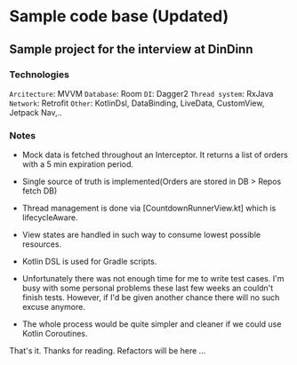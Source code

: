 # Sample code base (Updated)
## Sample project for the interview at DinDinn

### Technologies
`Arcitecture`: MVVM
`Database`: Room
`DI`: Dagger2
`Thread system`: RxJava
`Network`: Retrofit
`Other`: KotlinDsl, DataBinding, LiveData, CustomView, Jetpack Nav,..

### Notes
* Mock data is fetched throughout an Interceptor. It returns a list of orders with a 5 min expiration period.
* Single source of truth is implemented(Orders are stored in DB > Repos fetch DB) 
* Thread management is done via [CountdownRunnerView.kt] which is lifecycleAware.
* View states are handled in such way to consume lowest possible resources.
* Kotlin DSL is used for Gradle scripts.
* Unfortunately there was not enough time for me to write test cases.
  I'm busy with some personal problems these last few weeks an couldn't finish tests.
  However, if I'd be given another chance there will no such excuse anymore.
  
* The whole process would be quite simpler and cleaner if we could use Kotlin Coroutines.

That's it. Thanks for reading.
Refactors will be here ...